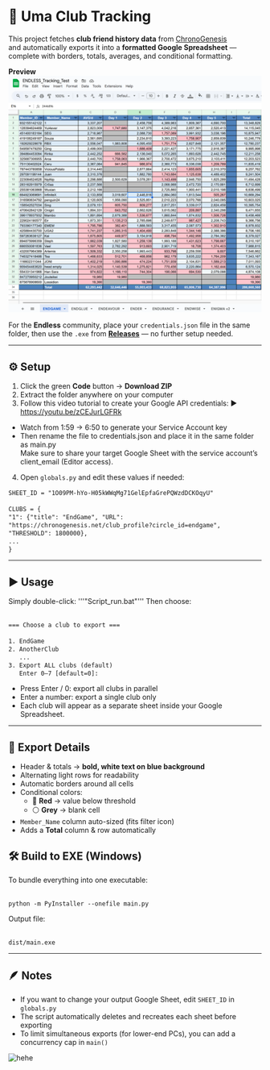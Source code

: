 # 📄 Uma Club Tracking

This project fetches **club friend history data** from [ChronoGenesis](https://chronogenesis.net/)  
and automatically exports it into a **formatted Google Spreadsheet** — complete with borders, totals, averages, and conditional formatting.

**Preview**
![preview](assets/preview.png)

For the **Endless** community, place your `credentials.json` file in the same folder, then use the `.exe` from **[Releases](../../releases)** — no further setup needed.

---

## ⚙️ Setup

1. Click the green **Code** button → **Download ZIP**
2. Extract the folder anywhere on your computer
3. Follow this video tutorial to create your Google API credentials:
   ▶️ https://youtu.be/zCEJurLGFRk

- Watch from 1:59 → 6:50 to generate your Service Account key
- Then rename the file to credentials.json and place it in the same folder as main.py  
  Make sure to share your target Google Sheet with the service account’s client_email (Editor access).

4. Open `globals.py` and edit these values if needed:

```
SHEET_ID = "1O09PM-hYo-H05kWWqMg71GelEpfaGrePQWzdDCKOqyU"

CLUBS = {
"1": {"title": "EndGame", "URL": "https://chronogenesis.net/club_profile?circle_id=endgame", "THRESHOLD": 1800000},
...
}
```

---

## ▶️ Usage

Simply double-click:
'''"Script_run.bat"'''
Then choose:

```

=== Choose a club to export ===

1. EndGame
2. AnotherClub
   ...
3. Export ALL clubs (default)
   Enter 0–7 [default=0]:

```

- Press Enter / 0: export all clubs in parallel
- Enter a number: export a single club only
- Each club will appear as a separate sheet inside your Google Spreadsheet.

---

## 🧾 Export Details

- Header & totals → **bold, white text on blue background**
- Alternating light rows for readability
- Automatic borders around all cells
- Conditional colors:
  - 🔴 **Red** → value below threshold
  - ⚪ **Grey** → blank cell
- `Member_Name` column auto-sized (fits filter icon)
- Adds a **Total** column & row automatically

## 🛠 Build to EXE (Windows)

To bundle everything into one executable:

```

python -m PyInstaller --onefile main.py

```

Output file:

```

dist/main.exe

```

---

## 🪶 Notes

- If you want to change your output Google Sheet, edit `SHEET_ID` in `globals.py`
- The script automatically deletes and recreates each sheet before exporting
- To limit simultaneous exports (for lower-end PCs), you can add a concurrency cap in `main()`

![hehe](assets/evernight.gif)
